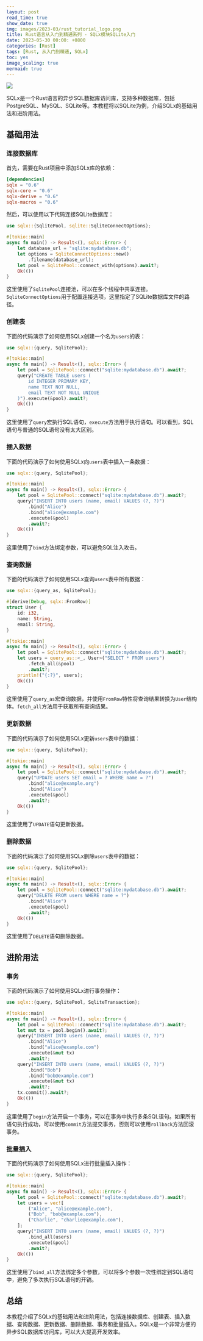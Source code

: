 ```yaml
---
layout: post
read_time: true
show_date: true
img: images/2023-03/rust_tutorial_logo.png
title: Rust语言从入门到精通系列 - SQLx模块SQLite入门
date: 2023-05-30 00:00: +0800
categories: [Rust]
tags: [Rust, 从入门到精通, SQLx]
toc: yes
image_scaling: true
mermaid: true
---
```


![](/images/2023-03/rust_tutorial_logo.png)

SQLx是一个Rust语言的异步SQL数据库访问库，支持多种数据库，包括PostgreSQL、MySQL、SQLite等。本教程将以SQLite为例，介绍SQLx的基础用法和进阶用法。

## 基础用法

### 连接数据库

首先，需要在Rust项目中添加SQLx库的依赖：

```toml
[dependencies]
sqlx = "0.6"
sqlx-core = "0.6"
sqlx-derive = "0.6"
sqlx-macros = "0.6"
```

然后，可以使用以下代码连接SQLite数据库：

```rust
use sqlx::{SqlitePool, sqlite::SqliteConnectOptions};

#[tokio::main]
async fn main() -> Result<(), sqlx::Error> {
    let database_url = "sqlite:mydatabase.db";
    let options = SqliteConnectOptions::new()
        .filename(database_url);
    let pool = SqlitePool::connect_with(options).await?;
    Ok(())
}
```

这里使用了`SqlitePool`连接池，可以在多个线程中共享连接。`SqliteConnectOptions`用于配置连接选项，这里指定了SQLite数据库文件的路径。

### 创建表

下面的代码演示了如何使用SQLx创建一个名为`users`的表：

```rust
use sqlx::{query, SqlitePool};

#[tokio::main]
async fn main() -> Result<(), sqlx::Error> {
    let pool = SqlitePool::connect("sqlite:mydatabase.db").await?;
    query("CREATE TABLE users (
        id INTEGER PRIMARY KEY,
        name TEXT NOT NULL,
        email TEXT NOT NULL UNIQUE
    )").execute(&pool).await?;
    Ok(())
}
```

这里使用了`query`宏执行SQL语句，`execute`方法用于执行语句。可以看到，SQL语句与普通的SQL语句没有太大区别。

### 插入数据

下面的代码演示了如何使用SQLx向`users`表中插入一条数据：

```rust
use sqlx::{query, SqlitePool};

#[tokio::main]
async fn main() -> Result<(), sqlx::Error> {
    let pool = SqlitePool::connect("sqlite:mydatabase.db").await?;
    query("INSERT INTO users (name, email) VALUES (?, ?)")
        .bind("Alice")
        .bind("alice@example.com")
        .execute(&pool)
        .await?;
    Ok(())
}
```

这里使用了`bind`方法绑定参数，可以避免SQL注入攻击。

### 查询数据

下面的代码演示了如何使用SQLx查询`users`表中所有数据：

```rust
use sqlx::{query_as, SqlitePool};

#[derive(Debug, sqlx::FromRow)]
struct User {
    id: i32,
    name: String,
    email: String,
}

#[tokio::main]
async fn main() -> Result<(), sqlx::Error> {
    let pool = SqlitePool::connect("sqlite:mydatabase.db").await?;
    let users = query_as::<_, User>("SELECT * FROM users")
        .fetch_all(&pool)
        .await?;
    println!("{:?}", users);
    Ok(())
}
```

这里使用了`query_as`宏查询数据，并使用`FromRow`特性将查询结果转换为`User`结构体。`fetch_all`方法用于获取所有查询结果。

### 更新数据

下面的代码演示了如何使用SQLx更新`users`表中的数据：

```rust
use sqlx::{query, SqlitePool};

#[tokio::main]
async fn main() -> Result<(), sqlx::Error> {
    let pool = SqlitePool::connect("sqlite:mydatabase.db").await?;
    query("UPDATE users SET email = ? WHERE name = ?")
        .bind("alice@example.org")
        .bind("Alice")
        .execute(&pool)
        .await?;
    Ok(())
}
```

这里使用了`UPDATE`语句更新数据。

### 删除数据

下面的代码演示了如何使用SQLx删除`users`表中的数据：

```rust
use sqlx::{query, SqlitePool};

#[tokio::main]
async fn main() -> Result<(), sqlx::Error> {
    let pool = SqlitePool::connect("sqlite:mydatabase.db").await?;
    query("DELETE FROM users WHERE name = ?")
        .bind("Alice")
        .execute(&pool)
        .await?;
    Ok(())
}
```

这里使用了`DELETE`语句删除数据。

## 进阶用法

### 事务

下面的代码演示了如何使用SQLx进行事务操作：

```rust
use sqlx::{query, SqlitePool, SqliteTransaction};

#[tokio::main]
async fn main() -> Result<(), sqlx::Error> {
    let pool = SqlitePool::connect("sqlite:mydatabase.db").await?;
    let mut tx = pool.begin().await?;
    query("INSERT INTO users (name, email) VALUES (?, ?)")
        .bind("Alice")
        .bind("alice@example.com")
        .execute(&mut tx)
        .await?;
    query("INSERT INTO users (name, email) VALUES (?, ?)")
        .bind("Bob")
        .bind("bob@example.com")
        .execute(&mut tx)
        .await?;
    tx.commit().await?;
    Ok(())
}
```

这里使用了`begin`方法开启一个事务，可以在事务中执行多条SQL语句。如果所有语句执行成功，可以使用`commit`方法提交事务，否则可以使用`rollback`方法回滚事务。

### 批量插入

下面的代码演示了如何使用SQLx进行批量插入操作：

```rust
use sqlx::{query, SqlitePool};

#[tokio::main]
async fn main() -> Result<(), sqlx::Error> {
    let pool = SqlitePool::connect("sqlite:mydatabase.db").await?;
    let users = vec![
        ("Alice", "alice@example.com"),
        ("Bob", "bob@example.com"),
        ("Charlie", "charlie@example.com"),
    ];
    query("INSERT INTO users (name, email) VALUES (?, ?)")
        .bind_all(users)
        .execute(&pool)
        .await?;
    Ok(())
}
```

这里使用了`bind_all`方法绑定多个参数，可以将多个参数一次性绑定到SQL语句中，避免了多次执行SQL语句的开销。

## 总结

本教程介绍了SQLx的基础用法和进阶用法，包括连接数据库、创建表、插入数据、查询数据、更新数据、删除数据、事务和批量插入。SQLx是一个非常方便的异步SQL数据库访问库，可以大大提高开发效率。
